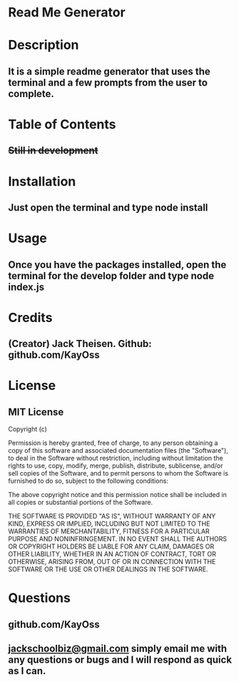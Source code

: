# Read Me Generator

# Description
## It is a simple readme generator that uses the terminal and a few prompts from the user to complete.

# Table of Contents
## ~~Still in development~~


# Installation
## Just open the terminal and type node install


# Usage
## Once you have the packages installed, open the terminal for the develop folder and type node index.js


# Credits
## (Creator) Jack Theisen. Github: github.com/KayOss


# License
## MIT License

Copyright (c)

Permission is hereby granted, free of charge, to any person obtaining a copy
of this software and associated documentation files (the "Software"), to deal
in the Software without restriction, including without limitation the rights
to use, copy, modify, merge, publish, distribute, sublicense, and/or sell
copies of the Software, and to permit persons to whom the Software is
furnished to do so, subject to the following conditions:

The above copyright notice and this permission notice shall be included in all
copies or substantial portions of the Software.

THE SOFTWARE IS PROVIDED "AS IS", WITHOUT WARRANTY OF ANY KIND, EXPRESS OR
IMPLIED, INCLUDING BUT NOT LIMITED TO THE WARRANTIES OF MERCHANTABILITY,
FITNESS FOR A PARTICULAR PURPOSE AND NONINFRINGEMENT. IN NO EVENT SHALL THE
AUTHORS OR COPYRIGHT HOLDERS BE LIABLE FOR ANY CLAIM, DAMAGES OR OTHER
LIABILITY, WHETHER IN AN ACTION OF CONTRACT, TORT OR OTHERWISE, ARISING FROM,
OUT OF OR IN CONNECTION WITH THE SOFTWARE OR THE USE OR OTHER DEALINGS IN THE
SOFTWARE.


# Questions
## github.com/KayOss
## jackschoolbiz@gmail.com simply email me with any questions or bugs and I will respond as quick as I can.


    
    